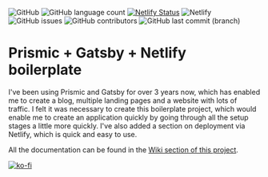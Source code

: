 ![GitHub](https://img.shields.io/github/license/estayparadox/prismic-gatsby-boilerplate)
![GitHub language count](https://img.shields.io/github/languages/top/estayparadox/prismic-gatsby-boilerplate)
[![Netlify Status](https://api.netlify.com/api/v1/badges/197e293d-bd0a-4034-bd2f-18bb4a92e2ea/deploy-status)](https://app.netlify.com/sites/prismic-gatsby-boilerplate/deploys)
![Netlify](https://img.shields.io/netlify/197e293d-bd0a-4034-bd2f-18bb4a92e2ea)
![GitHub issues](https://img.shields.io/github/issues/estayparadox/prismic-gatsby-boilerplate)
![GitHub contributors](https://img.shields.io/github/contributors/estayparadox/prismic-gatsby-boilerplate)
![GitHub last commit (branch)](https://img.shields.io/github/last-commit/estayparadox/prismic-gatsby-boilerplate/master)

# Prismic + Gatsby + Netlify boilerplate

I've been using Prismic and Gatsby for over 3 years now, which has enabled me to create a blog, multiple landing pages and a website with lots of traffic. I felt it was necessary to create this boilerplate project, which would enable me to create an application quickly by going through all the setup stages a little more quickly. I've also added a section on deployment via Netlify, which is quick and easy to use.

All the documentation can be found in the [Wiki section of this project](https://github.com/Estayparadox/prismic-gatsby-boilerplate/wiki).

[![ko-fi](https://ko-fi.com/img/githubbutton_sm.svg)](https://ko-fi.com/O4O3OBS1D)
